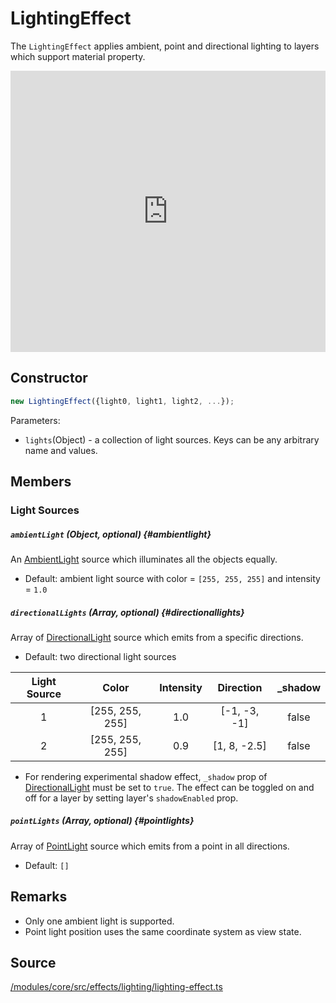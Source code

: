 # LightingEffect

The `LightingEffect` applies ambient, point and directional lighting to layers which support material property.

<div style={{position:'relative',height:450}}></div>
<div style={{position:'absolute',transform:'translateY(-450px)',paddingLeft:'inherit',paddingRight:'inherit',left:0,right:0}}>
  <iframe height="450" width="100%" scrolling="no" title="deck.gl LightingEffect Demo" src="https://codepen.io/vis-gl/embed/ZZwrZz/?height=450&theme-id=light&default-tab=result" frameborder="no" allowtransparency="true" allowfullscreen="true">
    See the Pen <a href='https://codepen.io/vis-gl/pen/ZZwrZz/'>deck.gl LightingEffect Demo</a> by vis.gl
    (<a href='https://codepen.io/vis-gl'>@vis-gl</a>) on <a href='https://codepen.io'>CodePen</a>.
  </iframe>
</div>

## Constructor

```js
new LightingEffect({light0, light1, light2, ...});
```

Parameters:
* `lights`(Object) - a collection of light sources. Keys can be any arbitrary name and values.

## Members

### Light Sources

##### `ambientLight` (Object, optional) {#ambientlight}

An [AmbientLight](./ambient-light.md) source which illuminates all the objects equally.

* Default: ambient light source with color = `[255, 255, 255]` and intensity = `1.0`

##### `directionalLights` (Array, optional) {#directionallights}

Array of [DirectionalLight](./directional-light.md) source which emits from a specific directions.

* Default: two directional light sources

| Light Source |      Color      | Intensity |   Direction  |  _shadow  |
|:------------:|:---------------:|:---------:|:------------:|:--------:|
| 1            | [255, 255, 255] | 1.0       | [-1, -3, -1] |   false  |
| 2            | [255, 255, 255] | 0.9       | [1, 8, -2.5] |   false  |

* For rendering experimental shadow effect, `_shadow` prop of [DirectionalLight](./directional-light.md) must be set to `true`. The effect can be toggled on and off for a layer by setting layer's `shadowEnabled` prop.

##### `pointLights` (Array, optional) {#pointlights}

Array of [PointLight](./point-light.md) source which emits from a point in all directions.

* Default: `[]`


## Remarks

* Only one ambient light is supported.
* Point light position uses the same coordinate system as view state.

## Source

[/modules/core/src/effects/lighting/lighting-effect.ts](https://github.com/visgl/deck.gl/tree/master/modules/core/src/effects/lighting/lighting-effect.ts)
